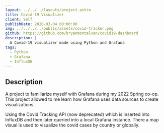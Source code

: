 ```yaml
---
layout: ../../../layouts/project.astro
title: Covid-19 Visualizer
client: Self
publishDate: 2020-03-04 00:00:00
img: ../../../../public/assets/covid-tracker.png
github: https://github.com/bryanmontalvan/covid19-dashboard
description: |
  A Covid-19 visualizer made using Python and Grafana
tags:
  - Python
  - Grafana
  - InfluxDB
---
```

## Description

A project to familiarize myself with Grafana during my 2022 Spring co-op. This project allowed to me learn how Grafana uses data sources to create visualizations.

Using the Covid Tracking API (now deprecated) which is inserted into InfluxDB and then later queried into a local Grafana instance. There a map visual is used to visualize the covid cases by country or globally.


